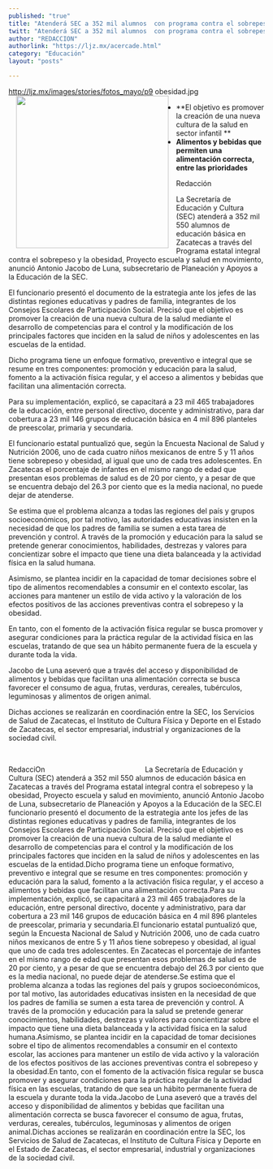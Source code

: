 ```yaml
---
published: "true"
title: "Atenderá SEC a 352 mil alumnos  con programa contra el sobrepeso"
twitt: "Atenderá SEC a 352 mil alumnos  con programa contra el sobrepeso"
author: "REDACCION"
authorlink: "https://ljz.mx/acercade.html"
category: "Educación"
layout: "posts"

---
```

http://ljz.mx/images/stories/fotos_mayo/p9 obesidad.jpg
<img src="http://ljz.mx/images/stories/fotos_mayo/p9 obesidad.jpg" border="0" width="300" style="margin-left: 15px; margin-right: 15px; float: left;" />

*   **El objetivo es promover la creación de una nueva cultura de la salud en sector infantil **
*   **Alimentos y bebidas que permiten una alimentación correcta, entre las prioridades**


  
  
  
  
  



  Redacción  



  La Secretaría de Educación y Cultura (SEC) atenderá a 352 mil 550 alumnos de educación básica en Zacatecas a través del Programa estatal integral contra el sobrepeso y la obesidad, Proyecto escuela y salud en movimiento, anunció Antonio Jacobo de Luna, subsecretario de Planeación y Apoyos a la Educación de la SEC.



  El funcionario presentó el documento de la estrategia ante los jefes de las distintas regiones educativas y padres de familia, integrantes de los Consejos Escolares de Participación Social. Precisó que el objetivo es promover la creación de una nueva cultura de la salud mediante el desarrollo de competencias para el control y la modificación de los principales factores que inciden en la salud de niños y adolescentes en las escuelas de la entidad.



  Dicho programa tiene un enfoque formativo, preventivo e integral que se resume en tres componentes: promoción y educación para la salud, fomento a la activación física regular, y el acceso a alimentos y bebidas que facilitan una alimentación correcta.



  Para su implementación, explicó, se capacitará a 23 mil 465 trabajadores de la educación, entre personal directivo, docente y administrativo, para dar cobertura a 23 mil 146 grupos de educación básica en 4 mil 896 planteles de preescolar, primaria y secundaria.



  El funcionario estatal puntualizó que, según la Encuesta Nacional de Salud y Nutrición 2006, uno de cada cuatro niños mexicanos de entre 5 y 11 años tiene sobrepeso y obesidad, al igual que uno de cada tres adolescentes. En Zacatecas el porcentaje de infantes en el mismo rango de edad que presentan esos problemas de salud es de 20 por ciento, y a pesar de que se encuentra debajo del 26.3 por ciento que es la media nacional, no puede dejar de atenderse.



  Se estima que el problema alcanza a todas las regiones del país y grupos socioeconómicos, por tal motivo, las autoridades educativas insisten en la necesidad de que los padres de familia se sumen a esta tarea de prevención y control. A través de la promoción y educación para la salud se pretende generar conocimientos, habilidades, destrezas y valores para concientizar sobre el impacto que tiene una dieta balanceada y la actividad física en la salud humana.



  Asimismo, se plantea incidir en la capacidad de tomar decisiones sobre el tipo de alimentos recomendables a consumir en el contexto escolar, las acciones para mantener un estilo de vida activo y la valoración de los efectos positivos de las acciones preventivas contra el sobrepeso y la obesidad.



  En tanto, con el fomento de la activación física regular se busca promover y asegurar condiciones para la práctica regular de la actividad física en las escuelas, tratando de que sea un hábito permanente fuera de la escuela y durante toda la vida.



  Jacobo de Luna aseveró que a través del acceso y disponibilidad de alimentos y bebidas que facilitan una alimentación correcta se busca favorecer el consumo de agua, frutas, verduras, cereales, tubérculos, leguminosas y alimentos de origen animal.



  Dichas acciones se realizarán en coordinación entre la SEC, los Servicios de Salud de Zacatecas, el Instituto de Cultura Física y Deporte en el Estado de Zacatecas, el sector empresarial, industrial y organizaciones de la sociedad civil.



   



  RedacciOn                                                  La Secretaría de Educación y Cultura (SEC) atenderá a 352 mil 550 alumnos de educación básica en Zacatecas a través del Programa estatal integral contra el sobrepeso y la obesidad, Proyecto escuela y salud en movimiento, anunció Antonio Jacobo de Luna, subsecretario de Planeación y Apoyos a la Educación de la SEC.El funcionario presentó el documento de la estrategia ante los jefes de las distintas regiones educativas y padres de familia, integrantes de los Consejos Escolares de Participación Social. Precisó que el objetivo es promover la creación de una nueva cultura de la salud mediante el desarrollo de competencias para el control y la modificación de los principales factores que inciden en la salud de niños y adolescentes en las escuelas de la entidad.Dicho programa tiene un enfoque formativo, preventivo e integral que se resume en tres componentes: promoción y educación para la salud, fomento a la activación física regular, y el acceso a alimentos y bebidas que facilitan una alimentación correcta.Para su implementación, explicó, se capacitará a 23 mil 465 trabajadores de la educación, entre personal directivo, docente y administrativo, para dar cobertura a 23 mil 146 grupos de educación básica en 4 mil 896 planteles de preescolar, primaria y secundaria.El funcionario estatal puntualizó que, según la Encuesta Nacional de Salud y Nutrición 2006, uno de cada cuatro niños mexicanos de entre 5 y 11 años tiene sobrepeso y obesidad, al igual que uno de cada tres adolescentes. En Zacatecas el porcentaje de infantes en el mismo rango de edad que presentan esos problemas de salud es de 20 por ciento, y a pesar de que se encuentra debajo del 26.3 por ciento que es la media nacional, no puede dejar de atenderse.Se estima que el problema alcanza a todas las regiones del país y grupos socioeconómicos, por tal motivo, las autoridades educativas insisten en la necesidad de que los padres de familia se sumen a esta tarea de prevención y control. A través de la promoción y educación para la salud se pretende generar conocimientos, habilidades, destrezas y valores para concientizar sobre el impacto que tiene una dieta balanceada y la actividad física en la salud humana.Asimismo, se plantea incidir en la capacidad de tomar decisiones sobre el tipo de alimentos recomendables a consumir en el contexto escolar, las acciones para mantener un estilo de vida activo y la valoración de los efectos positivos de las acciones preventivas contra el sobrepeso y la obesidad.En tanto, con el fomento de la activación física regular se busca promover y asegurar condiciones para la práctica regular de la actividad física en las escuelas, tratando de que sea un hábito permanente fuera de la escuela y durante toda la vida.Jacobo de Luna aseveró que a través del acceso y disponibilidad de alimentos y bebidas que facilitan una alimentación correcta se busca favorecer el consumo de agua, frutas, verduras, cereales, tubérculos, leguminosas y alimentos de origen animal.Dichas acciones se realizarán en coordinación entre la SEC, los Servicios de Salud de Zacatecas, el Instituto de Cultura Física y Deporte en el Estado de Zacatecas, el sector empresarial, industrial y organizaciones de la sociedad civil.

